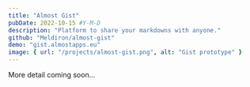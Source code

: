 ```yaml
---
title: "Almost Gist"
pubDate: 2022-10-15 #Y-M-D
description: "Platform to share your markdowns with anyone."
github: "Meldiron/almost-gist"
demo: "gist.almostapps.eu"
image: { url: "/projects/almost-gist.png", alt: "Gist prototype" }
---
```


More detail coming soon...
